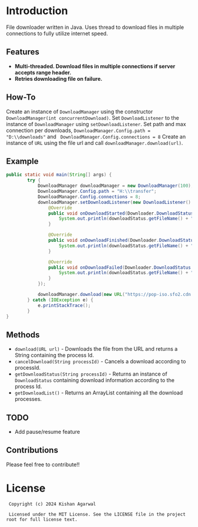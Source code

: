 # Introduction 

File downloader written in Java. Uses thread to download files in multiple connections to fully utilize internet speed.

## Features

* **Multi-threaded. Download files in multiple connections if server accepts range header.**
* **Retries downloading file on failure.**

## How-To

Create an instance of `DownloadManager` using the constructor `DownloadManager(int concurrentDownload)`. Set `DownloadListener` to the instance of `DownloadManager` using `setDownloadListener`. 
Set path and max connection per downloads, `DownloadManager.Config.path = "D:\\downloads"` and ` DownloadManager.Config.connections = 8`
Create an instance of `URL` using the file url and call `downloadManager.download(url)`.

## Example

```java
public static void main(String[] args) {
        try {
            DownloadManager downloadManager = new DownloadManager(100); // 100 concurrent downloads
            DownloadManager.Config.path = "H:\\transfer";
            DownloadManager.Config.connections = 8;
            downloadManager.setDownloadListener(new DownloadListener() {
                @Override
                public void onDownloadStarted(Downloader.DownloadStatus downloadStatus) {
                    System.out.println(downloadStatus.getFileName() + " download started.");
                }

                @Override
                public void onDownloadFinished(Downloader.DownloadStatus downloadStatus) {
                    System.out.println(downloadStatus.getFileName() + " download finished. File size " + downloadStatus.getFileSize() + ", downloaded " + downloadStatus.getDownloadedSize());
                }

                @Override
                public void onDownloadFailed(Downloader.DownloadStatus downloadStatus) {
                    System.out.println(downloadStatus.getFileName() + " download failed. File size " + downloadStatus.getFileSize() + ", downloaded " + downloadStatus.getDownloadedSize());
                }
            });

            downloadManager.download(new URL("https://pop-iso.sfo2.cdn.digitaloceanspaces.com/19.04/amd64/intel/3/pop-os_19.04_amd64_intel_3.iso".replaceAll(" ", "%20")));
        } catch (IOException e) {
            e.printStackTrace();
        }
}
```
## Methods
* `download(URL url)` - Downloads the file from the URL and returns a String containing the process Id.
* `cancelDownload(String processId)` - Cancels a download according to processId.
* `getDownloadStatus(String processId)` - Returns an instance of `DownloadStatus` containing download information according to the process Id.
* `getDownloadList()` - Returns an ArrayList<Downloader> containing all the download processes.

## TODO

* Add pause/resume feature

## Contributions

Please feel free to contribute!!

License
=======

     Copyright (c) 2024 Kishan Agarwal

     Licensed under the MIT License. See the LICENSE file in the project root for full license text.
